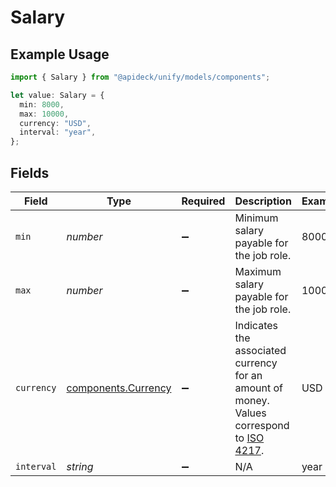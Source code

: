 # Salary

## Example Usage

```typescript
import { Salary } from "@apideck/unify/models/components";

let value: Salary = {
  min: 8000,
  max: 10000,
  currency: "USD",
  interval: "year",
};
```

## Fields

| Field                                                                                                                              | Type                                                                                                                               | Required                                                                                                                           | Description                                                                                                                        | Example                                                                                                                            |
| ---------------------------------------------------------------------------------------------------------------------------------- | ---------------------------------------------------------------------------------------------------------------------------------- | ---------------------------------------------------------------------------------------------------------------------------------- | ---------------------------------------------------------------------------------------------------------------------------------- | ---------------------------------------------------------------------------------------------------------------------------------- |
| `min`                                                                                                                              | *number*                                                                                                                           | :heavy_minus_sign:                                                                                                                 | Minimum salary payable for the job role.                                                                                           | 8000                                                                                                                               |
| `max`                                                                                                                              | *number*                                                                                                                           | :heavy_minus_sign:                                                                                                                 | Maximum salary payable for the job role.                                                                                           | 10000                                                                                                                              |
| `currency`                                                                                                                         | [components.Currency](../../models/components/currency.md)                                                                         | :heavy_minus_sign:                                                                                                                 | Indicates the associated currency for an amount of money. Values correspond to [ISO 4217](https://en.wikipedia.org/wiki/ISO_4217). | USD                                                                                                                                |
| `interval`                                                                                                                         | *string*                                                                                                                           | :heavy_minus_sign:                                                                                                                 | N/A                                                                                                                                | year                                                                                                                               |